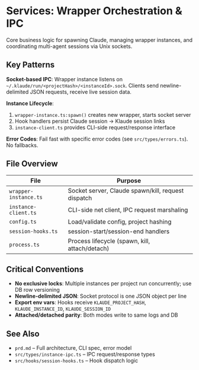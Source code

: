 # Services: Wrapper Orchestration & IPC

Core business logic for spawning Claude, managing wrapper instances, and coordinating multi-agent sessions via Unix sockets.

## Key Patterns

**Socket-based IPC**: Wrapper instance listens on `~/.klaude/run/<projectHash>/<instanceId>.sock`. Clients send newline-delimited JSON requests, receive live session data.

**Instance Lifecycle**:
1. `wrapper-instance.ts:spawn()` creates new wrapper, starts socket server
2. Hook handlers persist Claude session → Klaude session links
3. `instance-client.ts` provides CLI-side request/response interface

**Error Codes**: Fail fast with specific error codes (see `src/types/errors.ts`). No fallbacks.

## File Overview

| File | Purpose |
|------|---------|
| `wrapper-instance.ts` | Socket server, Claude spawn/kill, request dispatch |
| `instance-client.ts` | CLI-side net client, IPC request marshaling |
| `config.ts` | Load/validate config, project hashing |
| `session-hooks.ts` | session-start/session-end handlers |
| `process.ts` | Process lifecycle (spawn, kill, attach/detach) |

## Critical Conventions

- **No exclusive locks**: Multiple instances per project run concurrently; use DB row versioning
- **Newline-delimited JSON**: Socket protocol is one JSON object per line
- **Export env vars**: Hooks receive `KLAUDE_PROJECT_HASH`, `KLAUDE_INSTANCE_ID`, `KLAUDE_SESSION_ID`
- **Attached/detached parity**: Both modes write to same logs and DB

## See Also

- `prd.md` – Full architecture, CLI spec, error model
- `src/types/instance-ipc.ts` – IPC request/response types
- `src/hooks/session-hooks.ts` – Hook dispatch logic
